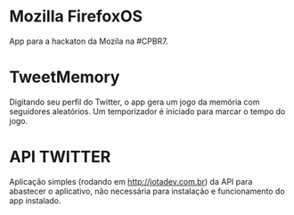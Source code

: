 Mozilla FirefoxOS
=======
App para a hackaton da Mozila na #CPBR7.

TweetMemory
=======
Digitando seu perfil do Twitter, o app gera um jogo da memória com seguidores aleatórios. Um temporizador é iniciado para marcar o tempo do jogo.

API TWITTER
=======
Aplicação simples (rodando em http://jotadev.com.br) da API para abastecer o aplicativo, não necessária para instalação e funcionamento do app instalado.